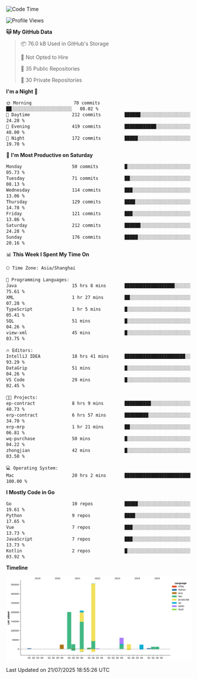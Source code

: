 <!--START_SECTION:waka-->
![Code Time](http://img.shields.io/badge/Code%20Time-4%2C290%20hrs%2037%20mins-blue)

![Profile Views](http://img.shields.io/badge/Profile%20Views-0-blue)

**🐱 My GitHub Data** 

> 📦 76.0 kB Used in GitHub's Storage 
 > 
> 🚫 Not Opted to Hire
 > 
> 📜 35 Public Repositories 
 > 
> 🔑 30 Private Repositories 
 > 
**I'm a Night 🦉** 

```text
🌞 Morning                70 commits          ██░░░░░░░░░░░░░░░░░░░░░░░   08.02 % 
🌆 Daytime                212 commits         ██████░░░░░░░░░░░░░░░░░░░   24.28 % 
🌃 Evening                419 commits         ████████████░░░░░░░░░░░░░   48.00 % 
🌙 Night                  172 commits         █████░░░░░░░░░░░░░░░░░░░░   19.70 % 
```
📅 **I'm Most Productive on Saturday** 

```text
Monday                   50 commits          █░░░░░░░░░░░░░░░░░░░░░░░░   05.73 % 
Tuesday                  71 commits          ██░░░░░░░░░░░░░░░░░░░░░░░   08.13 % 
Wednesday                114 commits         ███░░░░░░░░░░░░░░░░░░░░░░   13.06 % 
Thursday                 129 commits         ████░░░░░░░░░░░░░░░░░░░░░   14.78 % 
Friday                   121 commits         ███░░░░░░░░░░░░░░░░░░░░░░   13.86 % 
Saturday                 212 commits         ██████░░░░░░░░░░░░░░░░░░░   24.28 % 
Sunday                   176 commits         █████░░░░░░░░░░░░░░░░░░░░   20.16 % 
```


📊 **This Week I Spent My Time On** 

```text
🕑︎ Time Zone: Asia/Shanghai

💬 Programming Languages: 
Java                     15 hrs 8 mins       ███████████████████░░░░░░   75.61 % 
XML                      1 hr 27 mins        ██░░░░░░░░░░░░░░░░░░░░░░░   07.28 % 
TypeScript               1 hr 5 mins         █░░░░░░░░░░░░░░░░░░░░░░░░   05.41 % 
SQL                      51 mins             █░░░░░░░░░░░░░░░░░░░░░░░░   04.26 % 
view-xml                 45 mins             █░░░░░░░░░░░░░░░░░░░░░░░░   03.75 % 

🔥 Editors: 
IntelliJ IDEA            18 hrs 41 mins      ███████████████████████░░   93.29 % 
DataGrip                 51 mins             █░░░░░░░░░░░░░░░░░░░░░░░░   04.26 % 
VS Code                  29 mins             █░░░░░░░░░░░░░░░░░░░░░░░░   02.45 % 

🐱‍💻 Projects: 
ep-contract              8 hrs 9 mins        ██████████░░░░░░░░░░░░░░░   40.73 % 
erp-contract             6 hrs 57 mins       █████████░░░░░░░░░░░░░░░░   34.70 % 
erp-mrp                  1 hr 21 mins        ██░░░░░░░░░░░░░░░░░░░░░░░   06.81 % 
wq-purchase              50 mins             █░░░░░░░░░░░░░░░░░░░░░░░░   04.22 % 
zhongjian                42 mins             █░░░░░░░░░░░░░░░░░░░░░░░░   03.50 % 

💻 Operating System: 
Mac                      20 hrs 2 mins       █████████████████████████   100.00 % 
```

**I Mostly Code in Go** 

```text
Go                       10 repos            █████░░░░░░░░░░░░░░░░░░░░   19.61 % 
Python                   9 repos             ████░░░░░░░░░░░░░░░░░░░░░   17.65 % 
Vue                      7 repos             ███░░░░░░░░░░░░░░░░░░░░░░   13.73 % 
JavaScript               7 repos             ███░░░░░░░░░░░░░░░░░░░░░░   13.73 % 
Kotlin                   2 repos             █░░░░░░░░░░░░░░░░░░░░░░░░   03.92 % 
```



**Timeline**

![Lines of Code chart](https://raw.githubusercontent.com/youtiaoguagua/youtiaoguagua/master/assets/bar_graph.png)


 Last Updated on 21/07/2025 18:55:26 UTC
<!--END_SECTION:waka-->